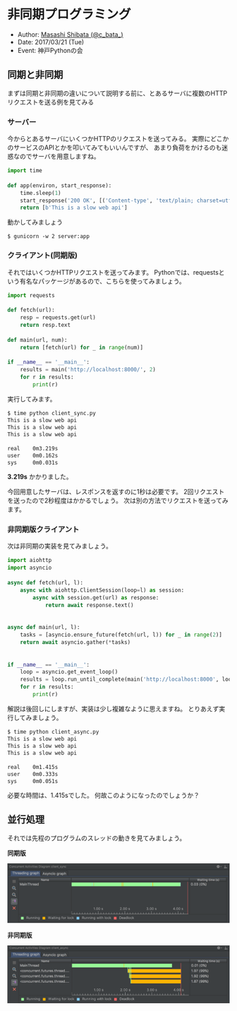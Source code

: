 # 非同期プログラミング

- Author: [Masashi Shibata (@c_bata_)](https://twitter.com/c_bata_)
- Date: 2017/03/21 (Tue)
- Event: 神戸Pythonの会


## 同期と非同期

まずは同期と非同期の違いについて説明する前に、とあるサーバに複数のHTTPリクエストを送る例を見てみる


### サーバー

今からとあるサーバにいくつかHTTPのリクエストを送ってみる。
実際にどこかのサービスのAPIとかを叩いてみてもいいんですが、
あまり負荷をかけるのも迷惑なのでサーバを用意しますね。

```python
import time

def app(environ, start_response):
    time.sleep(1)
    start_response('200 OK', [('Content-type', 'text/plain; charset=utf-8')])
    return [b'This is a slow web api']
```

動かしてみましょう

```console
$ gunicorn -w 2 server:app
```

### クライアント(同期版)

それではいくつかHTTPリクエストを送ってみます。
Pythonでは、requestsという有名なパッケージがあるので、こちらを使ってみましょう。

```python
import requests

def fetch(url):
    resp = requests.get(url)
    return resp.text

def main(url, num):
    return [fetch(url) for _ in range(num)]

if __name__ == '__main__':
    results = main('http://localhost:8000/', 2)
    for r in results:
        print(r)
```

実行してみます。

```console
$ time python client_sync.py 
This is a slow web api
This is a slow web api
This is a slow web api

real    0m3.219s
user    0m0.162s
sys     0m0.031s
```

**3.219s** かかりました。

今回用意したサーバは、レスポンスを返すのに1秒は必要です。
2回リクエストを送ったので2秒程度はかかるでしょう。
次は別の方法でリクエストを送ってみます。


### 非同期版クライアント

次は非同期の実装を見てみましょう。

```python
import aiohttp
import asyncio

async def fetch(url, l):
    async with aiohttp.ClientSession(loop=l) as session:
        async with session.get(url) as response:
            return await response.text()


async def main(url, l):
    tasks = [asyncio.ensure_future(fetch(url, l)) for _ in range(2)]
    return await asyncio.gather(*tasks)


if __name__ == '__main__':
    loop = asyncio.get_event_loop()
    results = loop.run_until_complete(main('http://localhost:8000', loop))
    for r in results:
        print(r)
```

解説は後回しにしますが、実装は少し複雑なように思えますね。
とりあえず実行してみましょう。

```console
$ time python client_async.py 
This is a slow web api
This is a slow web api
This is a slow web api

real    0m1.415s
user    0m0.333s
sys     0m0.051s
```

必要な時間は、1.415sでした。
何故このようになったのでしょうか？


## 並行処理

それでは先程のプログラムのスレッドの動きを見てみましょう。

**同期版**

![同期版](./img/fetch_sync.png)

**非同期版**

![非同期版](./img/fetch_async.png)


